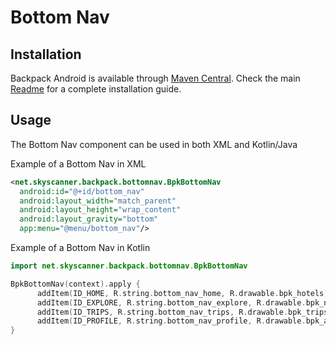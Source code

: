 # Bottom Nav

## Installation

Backpack Android is available through [Maven Central](https://search.maven.org/artifact/net.skyscanner.backpack/backpack-android). Check the main [Readme](https://github.com/skyscanner/backpack-android#installation) for a complete installation guide.

## Usage

The Bottom Nav component can be used in both XML and Kotlin/Java

Example of a Bottom Nav in XML

```xml
<net.skyscanner.backpack.bottomnav.BpkBottomNav
  android:id="@+id/bottom_nav"
  android:layout_width="match_parent"
  android:layout_height="wrap_content"
  android:layout_gravity="bottom"
  app:menu="@menu/bottom_nav"/>
```

Example of a Bottom Nav in Kotlin

```Kotlin
import net.skyscanner.backpack.bottomnav.BpkBottomNav

BpkBottomNav(context).apply {
      addItem(ID_HOME, R.string.bottom_nav_home, R.drawable.bpk_hotels)
      addItem(ID_EXPLORE, R.string.bottom_nav_explore, R.drawable.bpk_navigation)
      addItem(ID_TRIPS, R.string.bottom_nav_trips, R.drawable.bpk_trips)
      addItem(ID_PROFILE, R.string.bottom_nav_profile, R.drawable.bpk_account_circle)
}
```
